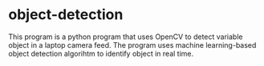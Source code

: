 # object-detection
This program is a python program that uses OpenCV to detect variable object in a laptop camera feed. The program uses machine learning-based object detection algorihtm to identify object in real time.
